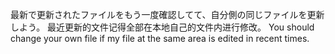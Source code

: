 最新で更新されたファイルをもう一度確認してて、自分側の同じファイルを更新しよう。
最近更新的文件记得全部在本地自己的文件内进行修改。
You should change your own file if my file at the same area is edited in recent times.

